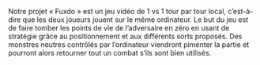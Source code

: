 Notre projet « Fuxdo » est un jeu vidéo de 1 vs 1 tour par tour local, c’est-à-dire que les deux joueurs jouent sur le même ordinateur. Le but du jeu est de faire tomber les points de vie de l’adversaire en zéro en usant de stratégie grâce au positionnement et aux différents sorts proposés.
Des monstres neutres contrôlés par l’ordinateur viendront pimenter la partie et pourront alors retourner tout un combat s’ils sont bien utilisés.

